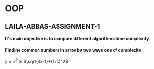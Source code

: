 # OOP

## LAILA-ABBAS-ASSIGNMENT-1

#### It's main objective is to compare different algorithms time complexity
#### Finding common numbers in array by two ways one of complexity 
$y = x^2$
hi $\sqrt{3x-1}+(1+x)^2$